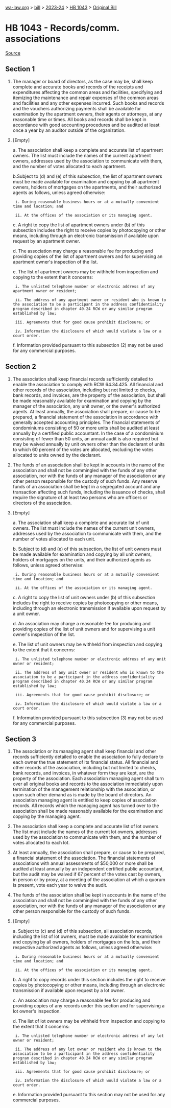 [wa-law.org](/) > [bill](/bill/) > [2023-24](/bill/2023-24/) > [HB 1043](/bill/2023-24/hb/1043/) > [Original Bill](/bill/2023-24/hb/1043/1/)

# HB 1043 - Records/comm. associations

[Source](http://lawfilesext.leg.wa.gov/biennium/2023-24/Pdf/Bills/House%20Bills/1043.pdf)

## Section 1
1. The manager or board of directors, as the case may be, shall keep complete and accurate books and records of the receipts and expenditures affecting the common areas and facilities, specifying and itemizing the maintenance and repair expenses of the common areas and facilities and any other expenses incurred. Such books and records and the vouchers authorizing payments shall be available for examination by the apartment owners, their agents or attorneys, at any reasonable time or times. All books and records shall be kept in accordance with good accounting procedures and be audited at least once a year by an auditor outside of the organization.

2. [Empty]

    a. The association shall keep a complete and accurate list of apartment owners. The list must include the names of the current apartment owners, addresses used by the association to communicate with them, and the number of votes allocated to each apartment.

    b.Subject to (d) and (e) of this subsection, the list of apartment owners must be made available for examination and copying by all apartment owners, holders of mortgages on the apartments, and their authorized agents as follows, unless agreed otherwise:

        i. During reasonable business hours or at a mutually convenient time and location; and

        ii. At the offices of the association or its managing agent.

    c. A right to copy the list of apartment owners under (b) of this subsection includes the right to receive copies by photocopying or other means, including through an electronic transmission if available upon request by an apartment owner.

    d. The association may charge a reasonable fee for producing and providing copies of the list of apartment owners and for supervising an apartment owner's inspection of the list.

    e. The list of apartment owners may be withheld from inspection and copying to the extent that it concerns:

        i. The unlisted telephone number or electronic address of any apartment owner or resident;

        ii. The address of any apartment owner or resident who is known to the association to be a participant in the address confidentiality program described in chapter 40.24 RCW or any similar program established by law;

        iii. Agreements that for good cause prohibit disclosure; or

        iv. Information the disclosure of which would violate a law or a court order.

    f. Information provided pursuant to this subsection (2) may not be used for any commercial purposes.

## Section 2
1. The association shall keep financial records sufficiently detailed to enable the association to comply with RCW 64.34.425. All financial and other records of the association, including but not limited to checks, bank records, and invoices, are the property of the association, but shall be made reasonably available for examination and copying by the manager of the association, any unit owner, or the owner's authorized agents. At least annually, the association shall prepare, or cause to be prepared, a financial statement of the association in accordance with generally accepted accounting principles. The financial statements of condominiums consisting of 50 or more units shall be audited at least annually by a certified public accountant. In the case of a condominium consisting of fewer than 50 units, an annual audit is also required but may be waived annually by unit owners other than the declarant of units to which 60 percent of the votes are allocated, excluding the votes allocated to units owned by the declarant.

2. The funds of an association shall be kept in accounts in the name of the association and shall not be commingled with the funds of any other association, nor with the funds of any manager of the association or any other person responsible for the custody of such funds. Any reserve funds of an association shall be kept in a segregated account and any transaction affecting such funds, including the issuance of checks, shall require the signature of at least two persons who are officers or directors of the association.

3. [Empty]

    a. The association shall keep a complete and accurate list of unit owners. The list must include the names of the current unit owners, addresses used by the association to communicate with them, and the number of votes allocated to each unit.

    b. Subject to (d) and (e) of this subsection, the list of unit owners must be made available for examination and copying by all unit owners, holders of mortgages on the units, and their authorized agents as follows, unless agreed otherwise:

        i. During reasonable business hours or at a mutually convenient time and location; and

        ii. At the offices of the association or its managing agent.

    c. A right to copy the list of unit owners under (b) of this subsection includes the right to receive copies by photocopying or other means, including through an electronic transmission if available upon request by a unit owner.

    d. An association may charge a reasonable fee for producing and providing copies of the list of unit owners and for supervising a unit owner's inspection of the list.

    e. The list of unit owners may be withheld from inspection and copying to the extent that it concerns:

        i. The unlisted telephone number or electronic address of any unit owner or resident;

        ii. The address of any unit owner or resident who is known to the association to be a participant in the address confidentiality program described in chapter 40.24 RCW or any similar program established by law;

        iii. Agreements that for good cause prohibit disclosure; or

        iv. Information the disclosure of which would violate a law or a court order.

    f. Information provided pursuant to this subsection (3) may not be used for any commercial purposes.

## Section 3
1. The association or its managing agent shall keep financial and other records sufficiently detailed to enable the association to fully declare to each owner the true statement of its financial status. All financial and other records of the association, including but not limited to checks, bank records, and invoices, in whatever form they are kept, are the property of the association. Each association managing agent shall turn over all original books and records to the association immediately upon termination of the management relationship with the association, or upon such other demand as is made by the board of directors. An association managing agent is entitled to keep copies of association records. All records which the managing agent has turned over to the association shall be made reasonably available for the examination and copying by the managing agent.

2. The association shall keep a complete and accurate list of lot owners. The list must include the names of the current lot owners, addresses used by the association to communicate with them, and the number of votes allocated to each lot.

3. At least annually, the association shall prepare, or cause to be prepared, a financial statement of the association. The financial statements of associations with annual assessments of $50,000 or more shall be audited at least annually by an independent certified public accountant, but the audit may be waived if 67 percent of the votes cast by owners, in person or by proxy, at a meeting of the association at which a quorum is present, vote each year to waive the audit.

4. The funds of the association shall be kept in accounts in the name of the association and shall not be commingled with the funds of any other association, nor with the funds of any manager of the association or any other person responsible for the custody of such funds.

5. [Empty]

    a. Subject to (c) and (d) of this subsection, all association records, including the list of lot owners, must be made available for examination and copying by all owners, holders of mortgages on the lots, and their respective authorized agents as follows, unless agreed otherwise:

        i. During reasonable business hours or at a mutually convenient time and location; and

        ii. At the offices of the association or its managing agent.

    b. A right to copy records under this section includes the right to receive copies by photocopying or other means, including through an electronic transmission if available upon request by a lot owner.

    c. An association may charge a reasonable fee for producing and providing copies of any records under this section and for supervising a lot owner's inspection.

    d. The list of lot owners may be withheld from inspection and copying to the extent that it concerns:

        i. The unlisted telephone number or electronic address of any lot owner or resident;

        ii. The address of any lot owner or resident who is known to the association to be a participant in the address confidentiality program described in chapter 40.24 RCW or any similar program established by law;

        iii. Agreements that for good cause prohibit disclosure; or

        iv. Information the disclosure of which would violate a law or a court order.

    e. Information provided pursuant to this section may not be used for any commercial purposes.
